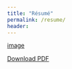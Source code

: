 ```yaml
---
title: "Résumé"
permalink: /resume/
header:
---
```

[image](/assets/CV-2.jpg)

[Download PDF](http://mahshidkhatiri.github.io/assets/CV.pdf)
